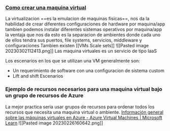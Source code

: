 ### [Como crear una maquina virtual](https://youtu.be/inaXkN2UrFE?list=PLGjZwEtPN7j-Q59JYso3L4_yoCjj2syrM&t=290)
La virtualizacion ==es la emulacion de maquinas fisicas==, nos da la habilidad de crear diferentes configuraciones de hardware por maquina/app tambien podemos instalar diferentes sistemas operativos por maquina/app la ventaja que nos da esto es la separacion de ambientes donde cada uno de ellos tendra sus puertos, file systems, servicios, middleware y configuraciones
Tambien existen [[VMs Scale sets]]
![[Pasted image 20230302112413.png]]
Las maquina virtuales es un servicio de tipo IaaS

Los escenarios en los que se utilizan una VM generalmente son:
- Un requerimiento de software con una configuracion de sistema custom
- Lift and shift Escenarios

### Ejemplo de recursos necesarios para una maquina virtual bajo un grupo de recursos de Azure
La mejor practica seria usar grupos de recursos para ordenar todos los recursos que necesita una maquina virtual o ambiente.
[Información general sobre las máquinas virtuales en Azure - Azure Virtual Machines | Microsoft Learn](https://learn.microsoft.com/es-es/azure/virtual-machines/overview)
![[Pasted image 20230226160642.png]]